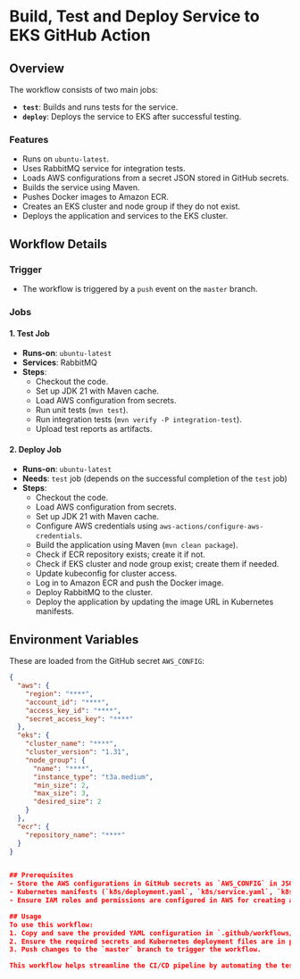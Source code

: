 # Build, Test and Deploy Service to EKS GitHub Action

## Overview

The workflow consists of two main jobs:
- **`test`**: Builds and runs tests for the service.
- **`deploy`**: Deploys the service to EKS after successful testing.

### Features
- Runs on `ubuntu-latest`.
- Uses RabbitMQ service for integration tests.
- Loads AWS configurations from a secret JSON stored in GitHub secrets.
- Builds the service using Maven.
- Pushes Docker images to Amazon ECR.
- Creates an EKS cluster and node group if they do not exist.
- Deploys the application and services to the EKS cluster.

## Workflow Details

### Trigger
- The workflow is triggered by a `push` event on the `master` branch.

### Jobs

#### 1. **Test Job**
- **Runs-on**: `ubuntu-latest`
- **Services**: RabbitMQ
- **Steps**:
    - Checkout the code.
    - Set up JDK 21 with Maven cache.
    - Load AWS configuration from secrets.
    - Run unit tests (`mvn test`).
    - Run integration tests (`mvn verify -P integration-test`).
    - Upload test reports as artifacts.

#### 2. **Deploy Job**
- **Runs-on**: `ubuntu-latest`
- **Needs**: `test` job (depends on the successful completion of the `test` job)
- **Steps**:
    - Checkout the code.
    - Load AWS configuration from secrets.
    - Set up JDK 21 with Maven cache.
    - Configure AWS credentials using `aws-actions/configure-aws-credentials`.
    - Build the application using Maven (`mvn clean package`).
    - Check if ECR repository exists; create it if not.
    - Check if EKS cluster and node group exist; create them if needed.
    - Update kubeconfig for cluster access.
    - Log in to Amazon ECR and push the Docker image.
    - Deploy RabbitMQ to the cluster.
    - Deploy the application by updating the image URL in Kubernetes manifests.

## Environment Variables
These are loaded from the GitHub secret `AWS_CONFIG`:
```json
{
  "aws": {
    "region": "****",
    "account_id": "****",
    "access_key_id": "****",
    "secret_access_key": "****"
  },
  "eks": {
    "cluster_name": "****",
    "cluster_version": "1.31",
    "node_group": {
      "name": "****",
      "instance_type": "t3a.medium",
      "min_size": 2,
      "max_size": 3,
      "desired_size": 2
    }
  },
  "ecr": {
    "repository_name": "****"
  }
}


## Prerequisites
- Store the AWS configurations in GitHub secrets as `AWS_CONFIG` in JSON format.
- Kubernetes manifests (`k8s/deployment.yaml`, `k8s/service.yaml`, `k8s/rabbit_mq_deployment.yaml`) should be included in the repository.
- Ensure IAM roles and permissions are configured in AWS for creating and managing EKS resources.

## Usage
To use this workflow:
1. Copy and save the provided YAML configuration in `.github/workflows/deploy.yml` in your repository.
2. Ensure the required secrets and Kubernetes deployment files are in place.
3. Push changes to the `master` branch to trigger the workflow.

This workflow helps streamline the CI/CD pipeline by automating the testing, containerization, and deployment of services to EKS.
